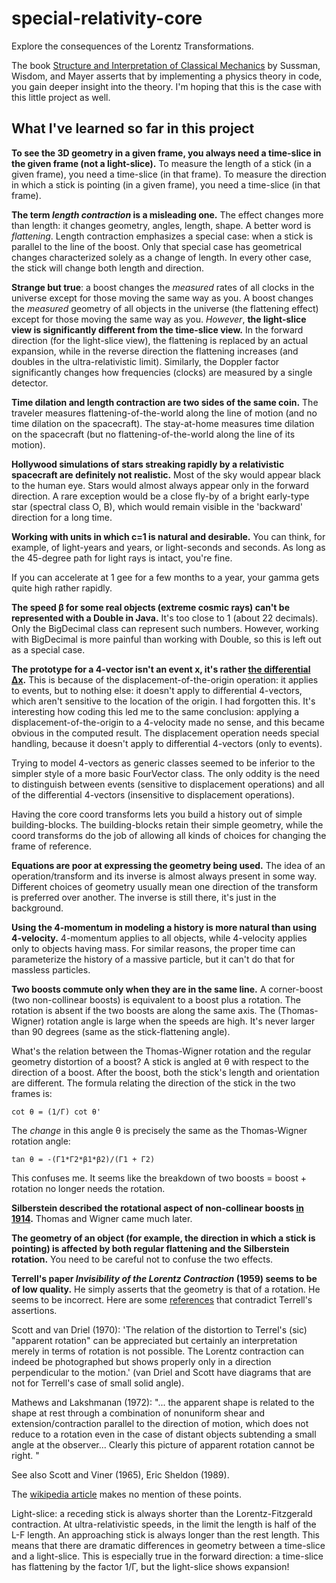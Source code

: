 # special-relativity-core
Explore the consequences of the Lorentz Transformations.

The book <a href='https://en.wikipedia.org/wiki/Structure_and_Interpretation_of_Classical_Mechanics'>Structure and Interpretation of Classical Mechanics</a> by Sussman, Wisdom, and Mayer
asserts that by implementing a physics theory in code, you gain deeper insight into the theory. 
I'm hoping that this is the case with this little project as well.

## What I've learned so far in this project

**To see the 3D geometry in a given frame, you always need a time-slice in the given frame (not a light-slice).**
To measure the length of a stick (in a given frame), you need a time-slice (in that frame).
To measure the direction in which a stick is pointing (in a given frame), you need a time-slice (in that frame).


**The term *length contraction* is a misleading one.**
The effect changes more than length: it changes geometry, angles, length, shape.
A better word is *flattening*.
Length contraction emphasizes a special case: when a stick is parallel to the line of the boost.
Only that special case has geometrical changes characterized solely as a change of length.
In every other case, the stick will change both length and direction.



**Strange but true**: a boost changes the *measured* rates of all clocks in the universe except for those moving the same way as you. 
A boost changes the *measured* geometry of all objects in the universe (the flattening effect) except for those moving the same way as you.
*However*, **the light-slice view is significantly different from the time-slice view.** 
In the forward direction (for the light-slice view), the flattening is replaced by an actual expansion, while in the reverse direction 
the flattening increases (and doubles in the ultra-relativistic limit). 
Similarly, the Doppler factor significantly changes how frequencies (clocks) are measured by a single detector.


**Time dilation and length contraction are two sides of the same coin.**
The traveler measures flattening-of-the-world along the line of motion (and no time dilation on the spacecraft). 
The stay-at-home measures time dilation on the spacecraft (but no flattening-of-the-world along the line of its motion).



**Hollywood simulations of stars streaking rapidly by a relativistic spacecraft are definitely not realistic.** 
Most of the sky would appear black to the human eye.
Stars would almost always appear only in the forward direction. 
A rare exception would be a close fly-by of a bright early-type star (spectral class O, B), which would 
remain visible in the 'backward' direction for a long time.


**Working with units in which c=1 is natural and desirable.**
You can think, for example, of light-years and years, or light-seconds and seconds.
As long as the 45-degree path for light rays is intact, you're fine.


If you can accelerate at 1 gee for a few months to a year, your gamma gets quite high rather rapidly.


**The speed β for some real objects (extreme cosmic rays) can't be represented with a Double in Java.**
It's too close to 1 (about 22 decimals). Only the BigDecimal class can represent such numbers.
However, working with BigDecimal is more painful than working with Double, so this is 
left out as a special case.


**The prototype for a 4-vector isn't an event x, it's rather
<a href='http://www.scholarpedia.org/article/Special_relativity:_mechanics'>the differential Δx</a>.**
This is because of the displacement-of-the-origin operation: it applies to events, but to nothing else:
it doesn't apply to differential 4-vectors, which aren't sensitive to the location of the origin.
I had forgotten this.
It's interesting how coding this led me to the same conclusion: applying a displacement-of-the-origin 
to a 4-velocity made no sense, and this became obvious in the computed result.
The displacement operation needs special handling, because it doesn't apply to differential 4-vectors (only to events).


Trying to model 4-vectors as generic classes seemed to be inferior to the simpler style of a more basic FourVector class. 
The only oddity is the need to distinguish between events (sensitive to displacement operations) and all of the differential 4-vectors (insensitive to displacement operations).


Having the core coord transforms lets you build a history out of simple building-blocks.
The building-blocks retain their simple geometry, while the coord transforms do the job of allowing 
all kinds of choices for changing the frame of reference.


**Equations are poor at expressing the geometry being used.**
The idea of an operation/transform and its inverse is almost always present in some way.
Different choices of geometry usually mean one direction of the transform is preferred over another.
The inverse is still there, it's just in the background.

**Using the 4-momentum in modeling a history is more natural than using 4-velocity.**
4-momentum applies to all objects, while 4-velocity applies only to objects having mass.
For similar reasons, the proper time can parameterize the history of a massive particle,
but it can't do that for massless particles.


**Two boosts commute only when they are in the same line.**
A corner-boost (two non-collinear boosts) is equivalent to a boost plus a rotation.
The rotation is absent if the two boosts are along the same axis.
The (Thomas-Wigner) rotation angle is large when the speeds are high.
It's never larger than 90 degrees (same as the stick-flattening angle).

What's the relation between the Thomas-Wigner rotation and the regular geometry distortion of a boost?
A stick is angled at θ with respect to the direction of a boost.
After the boost, both the stick's length and orientation are different.
The formula relating the direction of the stick in the two frames is:
```
cot θ = (1/Γ) cot θ' 
```
The *change* in this angle θ is precisely the same as the Thomas-Wigner rotation angle:
```
tan θ = -(Γ1*Γ2*β1*β2)/(Γ1 + Γ2)
```
This confuses me. It seems like the breakdown of two boosts = boost + rotation no longer needs the rotation. 
  
**Silberstein described the rotational aspect of non-collinear boosts <a href='https://archive.org/details/theoryofrelativi00silbrich/page/n7/mode/2up'>in 1914</a>.**
Thomas and Wigner came much later. 
  
**The geometry of an object (for example, the direction in which a stick is pointing) is affected by both regular flattening and the Silberstein rotation.**
You need to be careful not to confuse the two effects. 

**Terrell's paper *Invisibility of the Lorentz Contraction* (1959) seems to be of low quality.**
He simply asserts that the geometry is that of a rotation. He seems to be incorrect.
Here are some <a href='https://github.com/johanley/special-relativity-core/blob/master/notes/references.txt'>references</a> that contradict Terrell's assertions.

Scott and van Driel (1970):
  'The relation of the distortion to Terrel's (sic) "apparent rotation" can be appreciated but 
  certainly an interpretation merely in terms of rotation is not possible. The Lorentz contraction 
  can indeed be photographed but shows properly only in a direction perpendicular to the motion.'
  (van Driel and Scott have diagrams that are not for Terrell's case of small solid angle).
  
Mathews and Lakshmanan (1972): 
  "... the apparent shape is related to the shape at rest through a combination of nonuniform shear and 
  extension/contraction parallel to the direction of motion, which does not reduce to a rotation even 
  in the case of distant objects subtending a small angle at the observer... Clearly this picture of apparent rotation 
  cannot be right. "
  
See also Scott and Viner (1965), Eric Sheldon (1989).
  
The <a href='https://en.wikipedia.org/wiki/Terrell_rotation'>wikipedia article</a> makes no mention of these points.


Light-slice: a receding stick is always shorter than the Lorentz-Fitzgerald contraction.
At ultra-relativistic speeds, in the limit the length is half of the L-F length.
An approaching stick is always longer than the rest length.
This means that there are dramatic differences in geometry between a time-slice and a light-slice. 
This is especially true in the forward direction: a time-slice has flattening by the factor 1/Γ, but 
the light-slice shows expansion!

